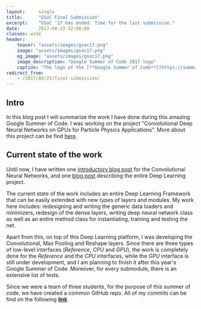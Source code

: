 ```yaml
---
layout:     single
title:      "GSoC Final Submission"
excerpt:    "GSoC '17 has ended. Time for the last submission."
date:       2017-08-23 12:00:00
classes: wide
header:
    teaser: "assets/images/gsoc17.png"
    image: "assets/images/gsoc17.png"
    og_image: "assets/images/gsoc17.png"
    image_description: "Google Summer of Code 2017 logo"
    caption: "The logo of the [**Google Summer of Code**](https://summerofcode.withgoogle.com/)"
redirect_from:
    - /2017/08/23/final-submission/
---
```


<h2> Intro </h2>
<p>In this blog post I will summarize the work I have done during this amazing Google Summer of Code.
I was working on the project "Convolutional Deep Neural Networks on GPUs for Particle Physics Applications".
More about this project can be find
<a href="https://hepsoftwarefoundation.org/gsoc/2017/proposal_TMVAconvolutional.html" target="_blank">here</a>. </p>

<h2>Current state of the work</h2>
<p>Until now, I have written one <a href="{{ site.baseurl }}{% link _portfolio/2017-05-05-gsoc-start.markdown %}" target="_blank">introductory blog post</a>
for the Convolutional Neural Networks, and one <a href="{{ site.baseurl }}{% link _portfolio/2017-08-20-deep-learning-module-tmva.markdown %}" target="_blank">blog post</a>
describing the entire Deep Learning project.</p>

<p>The current state of the work includes an entire Deep Learning Framework that can be easily extended with new types
of layers and modules. My work here includes: redesigning and writing the generic data loaders and minimizers,
redesign of the dense layers, writing deep neural network class as well as an entire method class for instantiating,
training and testing the net.</p>


<p>Apart from this, on top of this Deep Learning platform, I was developing the Convolutional, Max Pooling and
Reshape layers. Since there are three types of low-level interfaces (<i>Reference</i>, <i>CPU</i> and <i>GPU</i>),
the work is completely done for the <i>Reference</i> and the <i>CPU</i> interfaces, while the <i>GPU</i> interface
is still under development, and I am planning to finish it after this year's Google Summer of Code.
Moreover, for every submodule, there is an extensive list of tests.</p>

<p>Since we were a team of three students, for the purpose of this summer of code, we have created
a common GitHub repo. All of my commits can be find on the following
<a href="https://github.com/tmvadnn/root/commits/master?author=IlievskiV" target="_blank"><b>link</b></a></p>

